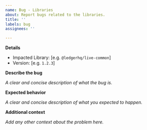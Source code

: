 ```yaml
---
name: Bug - Libraries
about: Report bugs related to the libraries.
title: ''
labels: bug
assignees: ''

---
```


**Details**
- Impacted Library: [e.g. `@ledgerhq/live-common`] 
- Version: [e.g. `1.2.3`]

**Describe the bug**

_A clear and concise description of what the bug is._

**Expected behavior**

_A clear and concise description of what you expected to happen._

**Additional context**

_Add any other context about the problem here._
